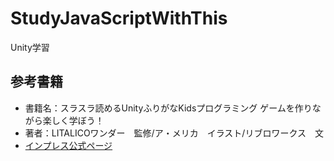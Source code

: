 # StudyJavaScriptWithThis

Unity学習

## 参考書籍

* 書籍名：スラスラ読めるUnityふりがなKidsプログラミング ゲームを作りながら楽しく学ぼう！
* 著者：LITALICOワンダー　監修/ア・メリカ　イラスト/リブロワークス　文
* [インプレス公式ページ](https://book.impress.co.jp/books/1118101173)
